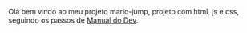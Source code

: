 Olá bem vindo ao meu projeto mario-jump,
projeto com html, js e css, seguindo os passos de [Manual do Dev](https://www.youtube.com/watch?v=r9buAwVBDhA&t=182s&ab_channel=ManualdoDev).